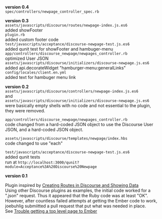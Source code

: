 **version 0.4**  
`spec/controllers/newpage_controller_spec.rb`  

**version 0.3**  
`assets/javascripts/discourse/routes/newpage-index.js.es6`  
added showFooter  
`plugin.rb`  
added custom footer code  
`test/javascripts/acceptance/discourse-newpage-test.js.es6`  
added qunit test for showFooter and hambuger-menu    
`app/controllers/discourse_newpage/newpages_controller.rb`  
optimized User JSON  
`assets/javascripts/discourse/initializers/discourse-newpage.js.es6`  
added api.decorateWidget "hamburger-menu:generalLinks"  
`config/locales/client.en.yml`  
added text for hambuger menu link  

**version 0.2**  
`assets/javascripts/discourse/controllers/newpage-index.js.es6`  
and  
`assets/javascripts/discourse/initializers/discourse-newpage.js.es6`  
were basically empty shells with no code and not essential to the plugin, they were removed.     

`app/controllers/discourse_newpage/newpages_controller.rb`  
code changed from a hard-coded JSON object to use the Discourse User JSON, and a hard-coded JSON object.   

`assets/javascripts/discourse/templates/newpage/index.hbs`  
code changed to use "each"  

`test/javascripts/acceptance/discourse-newpage-test.js.es6`  
added qunit tests  
run at `http://localhost:3000/qunit?module=Acceptance%3A%20Discourse%20Newpage`  

**version 0.1**  

Plugin inspired by [Creating Routes in Discourse and Showing Data](https://meta.discourse.org/t/creating-routes-in-discourse-and-showing-data/48827?u=mittineague)  
Using other Discourse plugins as examples, the initial code worked for a ".json" request. Thus it appeared that the Ruby code was at least "OK".  
However, after countless failed attempts at getting the Ember code to work, joebuhlig submiitted a pull request that put what was needed in place.  
See [Trouble getting a top level page to Ember](https://meta.discourse.org/t/trouble-getting-a-top-level-page-to-ember/56007?u=mittineague)  
